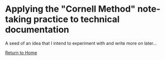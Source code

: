<head>
     <link type="text/css" rel="stylesheet" href="styles.css" />
</head>

# Applying the "Cornell Method" note-taking practice to technical documentation

A seed of an idea that I intend to experiment with and write more on later...

[Return to Home](index.md)